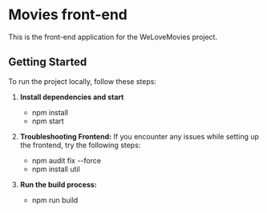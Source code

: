 # Movies front-end

This is the front-end application for the WeLoveMovies project.

## Getting Started

To run the project locally, follow these steps:

1. **Install dependencies and start**
 	- npm install
 	- npm start
2. **Troubleshooting Frontend:**
   If you encounter any issues while setting up the frontend, try the following steps:
 	- npm audit fix --force
 	- npm install util

3. **Run the build process:**
 	- npm run build